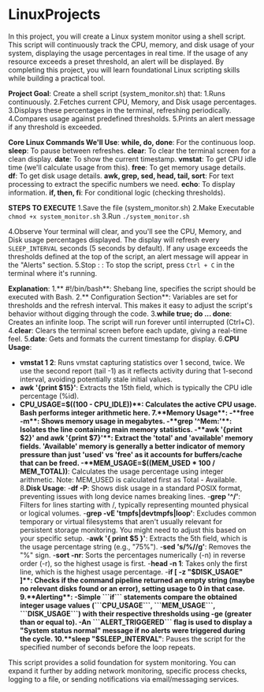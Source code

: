 # LinuxProjects

In this project, you will create a Linux system monitor using a shell script. This script will continuously track the CPU, memory, and disk usage of your system, displaying the usage percentages in real time. If the usage of any resource exceeds a preset threshold, an alert will be displayed. By completing this project, you will learn foundational Linux scripting skills while building a practical tool.

**Project Goal**: Create a shell script (system_monitor.sh) that:
1.Runs continuously.
2.Fetches current CPU, Memory, and Disk usage percentages.
3.Displays these percentages in the terminal, refreshing periodically.
4.Compares usage against predefined thresholds.
5.Prints an alert message if any threshold is exceeded.

**Core Linux Commands We'll Use**:
**while, do, done**: For the continuous loop.
**sleep**: To pause between refreshes.
**clear**: To clear the terminal screen for a clean display.
**date**: To show the current timestamp.
**vmstat**: To get CPU idle time (we'll calculate usage from this).
**free**: To get memory usage details.
**df**: To get disk usage details.
**awk, grep, sed, head, tail, sort**: For text processing to extract the specific numbers we need.
**echo**: To display information.
**if, then, fi**: For conditional logic (checking thresholds).


**STEPS TO EXECUTE**
1.Save the file (system_monitor.sh)
2.Make Executable
  ```chmod +x system_monitor.sh```
3.Run
```./system_monitor.sh```

4.Observe Your terminal will clear, and you'll see the CPU, Memory, and Disk usage percentages displayed. The display will refresh every ```SLEEP_INTERVAL``` seconds (5 seconds by default). If any usage exceeds the thresholds defined at the top of the script, an alert message will appear in the "Alerts" section.
5.Stop : : To stop the script, press ```Ctrl + C``` in the terminal where it's running.



**Explanation**:
1.** #!/bin/bash**: Shebang line, specifies the script should be executed with Bash.
2.** Configuration Section**: Variables are set for thresholds and the refresh interval. This makes it easy to adjust the script's behavior without digging through the code.
3.**while true; do ... done**: Creates an infinite loop. The script will run forever until interrupted (Ctrl+C).
4.**clear**: Clears the terminal screen before each update, giving a real-time feel.
5.**date**: Gets and formats the current timestamp for display.
6.**CPU Usage**:
  - **vmstat 1 2**: Runs vmstat capturing statistics over 1 second, twice. We use the second report (tail -1) as it reflects activity during that 1-second interval, avoiding potentially stale initial values.
  - **awk '{print $15}'**: Extracts the 15th field, which is typically the CPU idle percentage (%id).
  - **CPU_USAGE=$((100 - CPU_IDLE))**: Calculates the active CPU usage. Bash performs integer arithmetic here.
7.**Memory Usage**:
  -**free -m**: Shows memory usage in megabytes.
  -**grep '^Mem:'**: Isolates the line containing main memory statistics.
  -**awk '{print $2}' and awk '{print $7}'**: Extract the 'total' and 'available' memory fields. 'Available' memory is generally a better                          indicator of memory pressure than just 'used' vs 'free' as it accounts for buffers/cache that can be freed.
  -**MEM_USAGE=$((MEM_USED * 100 / MEM_TOTAL))**: Calculates the usage percentage using integer arithmetic. Note: MEM_USED is calculated                           first as Total - Available.
8.**Disk Usage**:
  -**df -P**: Shows disk usage in a standard POSIX format, preventing issues with long device names breaking lines.
  -**grep '^/'**: Filters for lines starting with /, typically representing mounted physical or logical volumes.
  -**grep -vE 'tmpfs|devtmpfs|loop'**: Excludes common temporary or virtual filesystems that aren't usually relevant for persistent                                               storage monitoring. You might need to adjust this based on your specific setup.
  -**awk '{ print $5 }'**: Extracts the 5th field, which is the usage percentage string (e.g., "75%").
  -**sed 's/%//g'**: Removes the "%" sign.
  -**sort -nr**: Sorts the percentages numerically (-n) in reverse order (-r), so the highest usage is first.
  -**head -n 1**: Takes only the first line, which is the highest usage percentage.
  -**if [ -z "$DISK_USAGE" ]**: Checks if the command pipeline returned an empty string (maybe no relevant disks found or an error),                                       setting usage to 0 in that case.
9.**Alerting**:
  -Simple ```if``` statements compare the obtained integer usage values (```CPU_USAGE```, ```MEM_USAGE```, ```DISK_USAGE```) with their       respective thresholds using -ge (greater than or equal to).
  -An ```ALERT_TRIGGERED``` flag is used to display a "System status normal" message if no alerts were triggered during the cycle.
10.**sleep "$SLEEP_INTERVAL"**: Pauses the script for the specified number of seconds before the loop repeats.

This script provides a solid foundation for system monitoring. You can expand it further by adding network monitoring, specific process checks, logging to a file, or sending notifications via email/messaging services.

